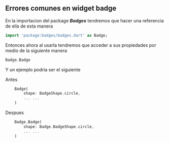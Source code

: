 ## Errores comunes en widget badge

En la importacion del package **_Badges_** tendremos que hacer una referencia de ella de esta manera

```dart
import 'package:badges/badges.dart' as Badge;
```

Entonces ahora al usarla tendremos que acceder a sus propiedades por medio de la siguiente manera

```dart
Badge.Badge
```

Y un ejemplo podria ser el siguiente

Antes

```dart
    Badge(
        shape: BadgeShape.circle,
        ... ...
    )
```

Despues

```dart
    Badge.Badge(
        shape: Badge.BadgeShape.circle,
        ... ...
    )
```
